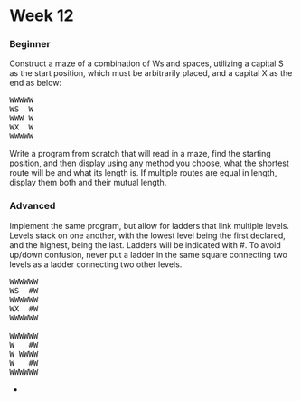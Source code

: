 # Week 12

### Beginner
Construct a maze of a combination of Ws and spaces, utilizing a capital S as the start position, which must be arbitrarily placed, and a capital X as the end as below:<br />
<pre>
WWWWW
WS  W
WWW W
WX  W
WWWWW
</pre>

Write a program from scratch that will read in a maze, find the starting position, and then display using any method you choose, what the shortest route will be and what its length is. If multiple routes are equal in length, display them both and their mutual length.

### Advanced
Implement the same program, but allow for ladders that link multiple levels. Levels stack on one another, with the lowest level being the first declared, and the highest, being the last. Ladders will be indicated with #. To avoid up/down confusion, never put a ladder in the same square connecting two levels as a ladder connecting two other levels.<br />

<pre>
WWWWWW
WS  #W
WWWWWW
WX  #W
WWWWWW

WWWWWW
W   #W
W WWWW
W   #W
WWWWWW
</pre>

-

